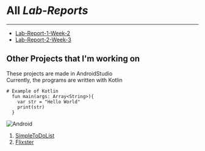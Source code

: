 # All *Lab-Reports*
---
* [Lab-Report-1-Week-2](https://kevku.github.io/cse15l-lab-reports/lab1.html)
* [Lab-Report-2-Week-3]()
## Other Projects that I'm working on  
These projects are made in AndroidStudio  
Currently, the programs are written with Kotlin
```
# Example of Kotlin
  fun main(args: Array<String>){
    var str = "Hello World"
    print(str)
  }
```
![Android](https://techcrunch.com/wp-content/uploads/2020/10/image9.png)
1. [SimpleToDoList](https://github.com/kevku/SimpleToDo)
2. [Flixster](https://github.com/kevku/Unit-2-Project---Flixster---Part-2)
